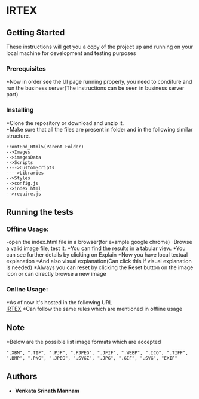# IRTEX

## Getting Started

These instructions will get you a copy of the project up and running on your local machine for development and testing purposes


### Prerequisites

*Now in order see the UI page running properly, you need to condifure and run the business server(The instructions can be seen in business server part)  

### Installing

*Clone the repository or download and unzip it.    
*Make sure that all the files are present in folder and in the following similar structure.  

```
FrontEnd_Html5(Parent Folder)
-->Images  
-->imagesData  
-->Scripts  
---->CustomScripts
---->Libraries
-->Styles  
-->config.js  
-->index.html  
-->require.js  
```

## Running the tests

### Offline Usage:

-open the index.html file in a browser(for example google chrome)
-Browse a valid image file, test it. 
*You can find the results in a tabular view.
*You can see further details by clicking on Explain
*Now you have local textual explanation
*And also visual explanation(Can click this if visual explanation is needed)
*Always you can reset by clicking the Reset button on the image icon or can directly browse a new image

### Online Usage:

*As of now it's hosted in the following URL  
[IRTEX](https://irtex.azurewebsites.net/) 
*Can follow the same rules which are mentioned in offline usage


## Note

*Below are the possible list image formats which are accepted

```
".XBM", ".TIF", ".PJP", ".PJPEG", ".JFIF", ".WEBP", ".ICO", ".TIFF", ".BMP", ".PNG", ".JPEG", ".SVGZ", ".JPG", ".GIF", ".SVG", "EXIF"
```

## Authors

* **Venkata Srinath Mannam**

